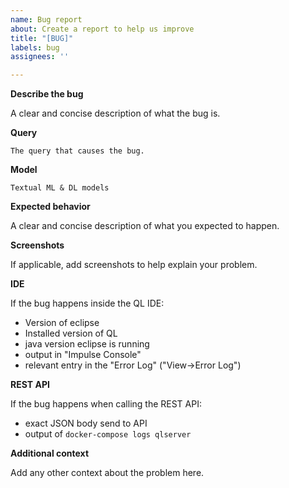 ```yaml
---
name: Bug report
about: Create a report to help us improve
title: "[BUG]"
labels: bug
assignees: ''

---
```


**Describe the bug**

A clear and concise description of what the bug is.

**Query**

```
The query that causes the bug.
``` 

**Model**

``` 
Textual ML & DL models
```

**Expected behavior**

A clear and concise description of what you expected to happen.

**Screenshots**

If applicable, add screenshots to help explain your problem.

**IDE**

If the bug happens inside the QL IDE:

- Version of eclipse
- Installed version of QL
- java version eclipse is running
- output in "Impulse Console"
- relevant entry in the "Error Log"  ("View->Error Log")

**REST API**

If the bug happens when calling the REST API:

- exact JSON body send to API
- output of `docker-compose logs qlserver`

**Additional context**

Add any other context about the problem here.
